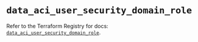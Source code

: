 # `data_aci_user_security_domain_role`

Refer to the Terraform Registry for docs: [`data_aci_user_security_domain_role`](https://registry.terraform.io/providers/ciscodevnet/aci/2.17.0/docs/data-sources/user_security_domain_role).
